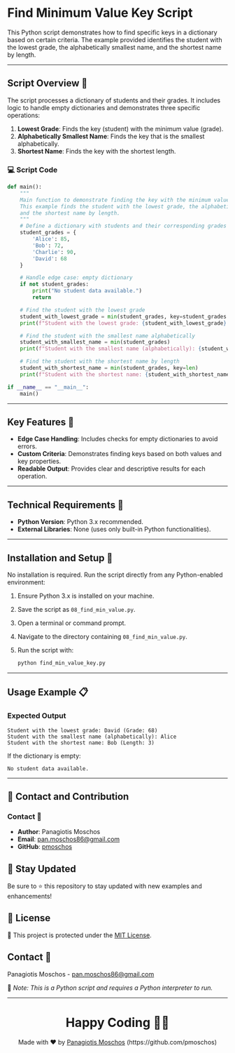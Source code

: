 # Find Minimum Value Key Script

This Python script demonstrates how to find specific keys in a dictionary based on certain criteria. The example provided identifies the student with the lowest grade, the alphabetically smallest name, and the shortest name by length.

---

## Script Overview 📘

The script processes a dictionary of students and their grades. It includes logic to handle empty dictionaries and demonstrates three specific operations:

1. **Lowest Grade**: Finds the key (student) with the minimum value (grade).
2. **Alphabetically Smallest Name**: Finds the key that is the smallest alphabetically.
3. **Shortest Name**: Finds the key with the shortest length.

### :computer: Script Code

```python
def main():
    """
    Main function to demonstrate finding the key with the minimum value in a dictionary.
    This example finds the student with the lowest grade, the alphabetically smallest name,
    and the shortest name by length.
    """
    # Define a dictionary with students and their corresponding grades
    student_grades = {
        'Alice': 85,
        'Bob': 72,
        'Charlie': 90,
        'David': 68
    }

    # Handle edge case: empty dictionary
    if not student_grades:
        print("No student data available.")
        return

    # Find the student with the lowest grade
    student_with_lowest_grade = min(student_grades, key=student_grades.get)
    print(f"Student with the lowest grade: {student_with_lowest_grade} (Grade: {student_grades[student_with_lowest_grade]})")

    # Find the student with the smallest name alphabetically
    student_with_smallest_name = min(student_grades)
    print(f"Student with the smallest name (alphabetically): {student_with_smallest_name}")

    # Find the student with the shortest name by length
    student_with_shortest_name = min(student_grades, key=len)
    print(f"Student with the shortest name: {student_with_shortest_name} (Length: {len(student_with_shortest_name)})")

if __name__ == "__main__":
    main()
```

---

## Key Features 🌟

- **Edge Case Handling**: Includes checks for empty dictionaries to avoid errors.
- **Custom Criteria**: Demonstrates finding keys based on both values and key properties.
- **Readable Output**: Provides clear and descriptive results for each operation.

---

## Technical Requirements 🔧

- **Python Version**: Python 3.x recommended.
- **External Libraries**: None (uses only built-in Python functionalities).

---

## Installation and Setup 🚀

No installation is required. Run the script directly from any Python-enabled environment:

1. Ensure Python 3.x is installed on your machine.
2. Save the script as `08_find_min_value.py`.
3. Open a terminal or command prompt.
4. Navigate to the directory containing `08_find_min_value.py`.
5. Run the script with:

   ```bash
   python find_min_value_key.py
   ```

---

## Usage Example 📋

### Expected Output

```plaintext
Student with the lowest grade: David (Grade: 68)
Student with the smallest name (alphabetically): Alice
Student with the shortest name: Bob (Length: 3)
```

If the dictionary is empty:

```plaintext
No student data available.
```

---

## 📲 Contact and Contribution

### Contact 📧
- **Author**: Panagiotis Moschos
- **Email**: pan.moschos86@gmail.com
- **GitHub**: [pmoschos](https://github.com/pmoschos)

## 📢 Stay Updated

Be sure to ⭐ this repository to stay updated with new examples and enhancements!

## 📄 License
🔐 This project is protected under the [MIT License](https://mit-license.org/).

## Contact 📧
Panagiotis Moschos - pan.moschos86@gmail.com

🔗 *Note: This is a Python script and requires a Python interpreter to run.*

---
<h1 align=center>Happy Coding 👨‍💻 </h1>

<p align="center">
  Made with ❤️ by
  <a href="https://www.linkedin.com/in/panagiotis-moschos" target="_blank">
  Panagiotis Moschos</a> (https://github.com/pmoschos)
</p>


